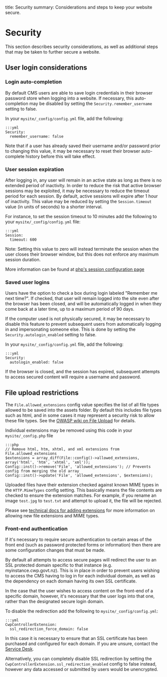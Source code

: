 title: Security
summary: Considerations and steps to keep your website secure.

# Security

This section describes security considerations, as well as additional steps that may be taken to further secure a
website.

## User login considerations

### Login auto-completion

By default CMS users are able to save login credentials in their browser password store when logging into a website.
If necessary, this auto-completion may be disabled by setting the `Security.remember_username` setting to false.

In your `mysite/_config/config.yml` file, add the following:

	:::yml
	Security:
	  remember_username: false

Note that if a user has already saved their username and/or password prior to changing this value,
it may be necessary to reset their browser auto-complete history before this will take effect.

### User session expiration

After logging in, any user will remain in an active state as long as there is no extended period of inactivity.
In order to reduce the risk that active browser sessions may be exploited, it may be necessary
to reduce the timeout period for each session. By default, active sessions will expire after 1 hour of inactivity.
This value may be reduced by setting the `Session.timeout` value (in units of seconds) to a shorter interval.

For instance, to set the session timeout to 10 minutes add the following to your `mysite/_config/config.yml` file:

	:::yml
	Session:
	  timeout: 600

Note: Setting this value to zero will instead terminate the session when the user closes their browser window,
but this does not enforce any maximum session duration.

More information can be found at [php's session configuration page](http://www.php.net/manual/en/session.configuration.php#ini.session.cookie-lifetime)

### Saved user logins

Users have the option to check a box during login labeled "Remember me next time?".
If checked, that user will remain logged into the site even after the browser has been closed, and will be
automatically logged in when they come back at a later time, up to a maximum period of 90 days.

If the computer used is not physically secured, it may be necessary to disable this feature to prevent
subsequent users from automatically logging in and impersonating someone else. This is done by setting
the `Security.autologin_enabled` setting to false.

In your `mysite/_config/config.yml` file, add the following:

	:::yml
	Security:
	  autologin_enabled: false

If the browser is closed, and the session has expired, subsequent attempts to access secured content
will require a username and password.

## File upload restrictions

The `File.allowed_extensions` config value specifies the list of all file types allowed to be saved into
the assets folder. By default this includes file types such as html, and in some cases it may represent a
security risk to allow these file types. See the
[OWASP wiki on File Upload](https://www.owasp.org/index.php/Unrestricted_File_Upload) for details.

Individual extensions may be removed using this code in your `mysite/_config.php` file

	:::php
	// Remove html, htm, xhtml, and xml extensions from File.allowed_extensions
	$extensions = array_diff(File::config()->allowed_extensions, array('html', 'htm', 'xhtml', 'xml'));
	Config::inst()->remove('File', 'allowed_extensions'); // Prevents config from merging the old array
	Config::inst()->update('File', 'allowed_extensions', $extensions);

Uploaded files have their extension checked against known MIME types in the `HTTP.MimeTypes` config setting.
This basically means the file contents are checked to ensure the extension matches. For example, if you rename an image
`test.jpg` to `test.txt` and attempt to upload it, the file will be rejected.

Please see [technical docs for adding extensions](how-tos/adding_an_allowed_extension) for more information on
allowing new file extensions and MIME types.

### Front-end authentication

If it's necessary to require secure authentication to certain areas of the front end (such as
password protected forms or information) then there are some configuration changes that must be made.

By default all attempts to access secure pages will redirect the user to an SSL protected domain
specific to that instance (e.g. myinstance.cwp.govt.nz). This is in place in order to prevent
users wishing to access the CMS having to log in for each individual domain, as well as the
dependency on each domain having its own SSL certificate.

In the case that the user wishes to access content on the front-end of a specific domain, however,
it's necessary that the user logs into that one, rather than the designated secure login domain.

To disable the redirection add the following to `mysite/_config/config.yml`:

	:::yml
	CwpControllerExtension:
	  ssl_redirection_force_domain: false


In this case it is necessary to ensure that an SSL certificate has been purchased and configured
for each domain. If you are unsure, contact the [Service Desk](https://www.cwp.govt.nz/service-desk/).

Alternatively, you can completely disable SSL redirection by setting the 
`CwpControllerExtension.ssl_redirection_enabled` config to false instead, however any data
accessed or submitted by users would be unencrypted.
